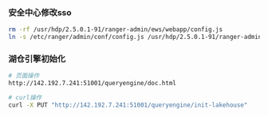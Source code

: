 ### 安全中心修改sso

```bash
rm -rf /usr/hdp/2.5.0.1-91/ranger-admin/ews/webapp/config.js
ln -s /etc/ranger/admin/conf/config.js /usr/hdp/2.5.0.1-91/ranger-admin/ews/webapp/config.js

```

### 湖仓引擎初始化

```bash
# 页面操作
http://142.192.7.241:51001/queryengine/doc.html

# curl操作
curl -X PUT "http://142.192.7.241:51001/queryengine/init-lakehouse"
```

